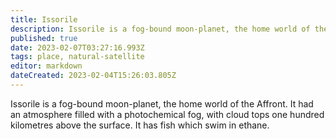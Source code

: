 ```yaml
---
title: Issorile
description: Issorile is a fog-bound moon-planet, the home world of the Affront.
published: true
date: 2023-02-07T03:27:16.993Z
tags: place, natural-satellite
editor: markdown
dateCreated: 2023-02-04T15:26:03.805Z
---
```


Issorile is a fog-bound moon-planet, the home world of the Affront. It had an atmosphere filled with a photochemical fog, with cloud tops one hundred kilometres above the surface. It has fish which swim in ethane.